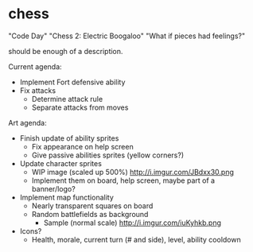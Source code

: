 # chess

"Code Day"
"Chess 2: Electric Boogaloo"
"What if pieces had feelings?"

should be enough of a description.

Current agenda:

- Implement Fort defensive ability
- Fix attacks
    - Determine attack rule
    - Separate attacks from moves

Art agenda: 
- Finish update of ability sprites
    - Fix appearance on help screen
    - Give passive abilities sprites (yellow corners?)
- Update character sprites
    - WIP image (scaled up 500%) http://i.imgur.com/JBdxx30.png
    - Implement them on board, help screen, maybe part of a banner/logo?
- Implement map functionality
    - Nearly transparent squares on board
    - Random battlefields as background
        - Sample (normal scale) http://i.imgur.com/iuKyhkb.png
- Icons?
    - Health, morale, current turn (# and side), level, ability cooldown
